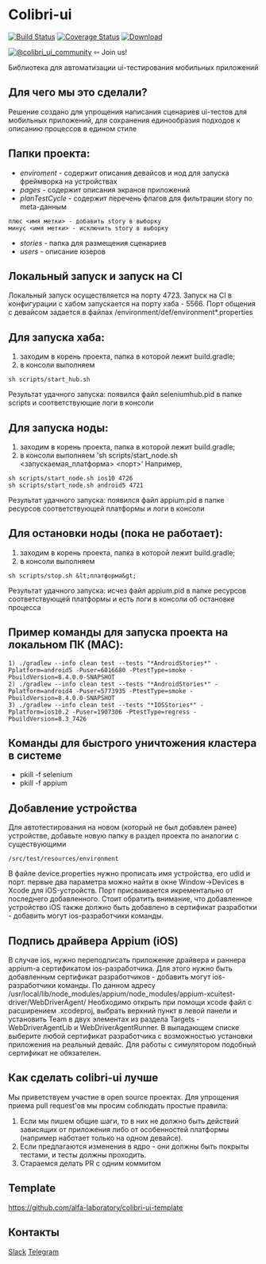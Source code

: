 # Colibri-ui
[![Build Status](https://travis-ci.org/alfa-laboratory/colibri-ui.svg?branch=master)](https://travis-ci.org/alfa-laboratory/colibri-ui)
[![Coverage Status](https://coveralls.io/repos/github/alfa-laboratory/colibri-ui/badge.svg?branch=master)](https://coveralls.io/github/alfa-laboratory/colibri-ui?branch=master)
[![Download](https://api.bintray.com/packages/alfa-laboratory/maven-releases/colibri-ui/images/download.svg) ](https://bintray.com/alfa-laboratory/maven-releases/colibri-ui/_latestVersion)

[![@colibri_ui_community](https://img.shields.io/badge/Telegram-%40colibri__ui__community-orange.svg)](https://t.me/colibri_ui_community) ⇦ Join us!

Библиотека для автоматизации ui-тестирования мобильных приложений

## Для чего мы это сделали?
Решение создано для упрощения написания сценариев ui-тестов для мобильных приложений, для сохранения единообразия подходов к описанию процессов в едином стиле 

## Папки проекта:
* *enviroment* - содержит описания девайсов и нод для запуска фреймворка на устройствах
* *pages* - содержит описания экранов приложений 
* *planTestCycle* - содержит перечень флагов для фильтрации story по meta-данным
```
плюс <имя метки> - добавить story в выборку
минус <имя метки> - исключить story в выборку
```
* *stories* - папка для размещения сценариев
* *users* - описание юзеров

## Локальный запуск и запуск на CI

Локальный запуск осуществляется на порту 4723.
Запуск на CI в конфигурации с хабом запускается на порту хаба - 5566.
Порт общения с девайсом задается в файлах /environment/def/environment*.properties


## Для запуска хаба:
1) заходим в корень проекта, папка в которой лежит build.gradle;
2) в консоли выполняем
```
sh scripts/start_hub.sh
```

Результат удачного запуска: появился файл seleniumhub.pid в папке scripts и соответствующие логи в консоли

## Для запуска ноды:
1) заходим в корень проекта, папка в которой лежит build.gradle;
2) в консоли выполняем 'sh scripts/start_node.sh &lt;запускаемая_платформа&gt; &lt;порт&gt;'
Например,
```
sh scripts/start_node.sh ios10 4726
sh scripts/start_node.sh android5 4721
```

Результат удачного запуска: появился файл appium.pid в папке ресурсов соответствующей платформы и логи в консоли

## Для остановки ноды (пока не работает):
1) заходим в корень проекта, папка в которой лежит build.gradle;
2) в консоли выполняем 
```
sh scripts/stop.sh &lt;платформа&gt;
```

Результат удачного запуска: исчез файл appium.pid в папке ресурсов соответствующей платформы и есть логи в консоли об остановке процесса

## Пример команды для запуска проекта на локальном ПК (MAC):
```
1) ./gradlew --info clean test --tests "*AndroidStories*" -Pplatform=android5 -Puser=6016680 -PtestType=smoke -PbuildVersion=8.4.0.0-SNAPSHOT
2) ./gradlew --info clean test --tests "*AndroidStories*" -Pplatform=android4 -Puser=5773935 -PtestType=smoke -PbuildVersion=8.4.0.0-SNAPSHOT
3) ./gradlew --info clean test --tests "*IOSStories*" -Pplatform=ios10.2 -Puser=1907306 -PtestType=regress -PbuildVersion=8.3_7426
```
## Команды для быстрого уничтожения кластера в системе 
* pkill -f selenium
* pkill -f appium

## Добавление устройства

Для автотестирования на новом (который не был добавлен ранее) устройстве, добавьте новую папку в раздел проекта по аналогии с существующими
```
/src/test/resources/environment
```
В файле device.properties нужно прописать имя устройства, его udid и порт. первые два параметра можно найти в окне Window->Devices в Xcode для iOS-устройств. Порт присваивается икрементально от последнего добавленного.
Стоит обратить внимание, что добавленное устройство iOS также должно быть добавлено в сертификат разработки - добавить могут ios-разработчики команды. 



## Подпись драйвера Appium (iOS)

В случае ios, нужно переподписать приложение драйвера и раннера appium-а сертификатом ios-разработчика. Для этого нужно быть добавленным сертификат разработчиков - добавить могут ios-разработчики команды. 
По данном адресу
/usr/local/lib/node_modules/appium/node_modules/appium-xcuitest-driver/WebDriverAgent/
Необходимо открыть при помощи xcode файл с расширением .xcodeproj, выбрать верхний пункт в левой панели и установить Team в двух элементах из раздела Targets - WebDriverAgentLib и WebDriverAgentRunner. В выпадающем списке выберите любой сертификат разработчика с возможностью установки приложения на реальный девайс.
Для работы с симулятором подобный сертификат не обязателен.


## Как сделать colibri-ui лучше

Мы приветствуем участие в open source проектах. Для упрощения приема pull request'ов мы просим соблюдать простые правила:
1) Если мы пишем общие шаги, то в них не должно быть действий зависящих от приложения либо от особенностей платформы (например наботает только на одном девайсе).
2) Если предлагаются изменения в ядро - они должны быть покрыты тестами, и тесты должны проходить.
3) Стараемся делать PR с одним коммитом

## Template

https://github.com/alfa-laboratory/colibri-ui-template

## Контакты

[Slack](https://colibri-ui-community.slack.com/shared_invite/MTg3Mzk3NTI2OTQ4LTE0OTU2MzU5NDItZDc1MGFkOWY4Yw)
[Telegram](https://t.me/colibri_ui_community)
